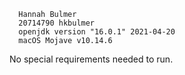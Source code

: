      Hannah Bulmer
      20714790 hkbulmer
      openjdk version "16.0.1" 2021-04-20
      macOS Mojave v10.14.6
    
No special requirements needed to run.